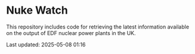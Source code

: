 # Nuke Watch

This repository includes code for retrieving the latest information available on the output of EDF nuclear power plants in the UK.

Last updated: 2025-05-08 01:16